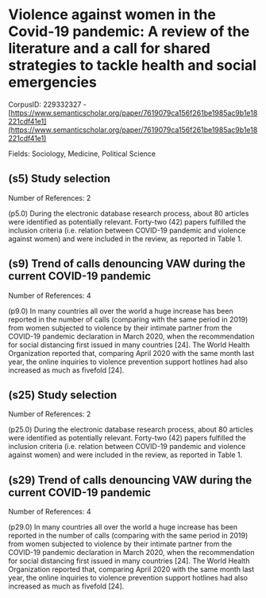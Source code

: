 # Violence against women in the Covid-19 pandemic: A review of the literature and a call for shared strategies to tackle health and social emergencies

CorpusID: 229332327 - [https://www.semanticscholar.org/paper/7619079ca156f261be1985ac9b1e18221cdf41e1](https://www.semanticscholar.org/paper/7619079ca156f261be1985ac9b1e18221cdf41e1)

Fields: Sociology, Medicine, Political Science

## (s5) Study selection
Number of References: 2

(p5.0) During the electronic database research process, about 80 articles were identified as potentially relevant. Forty-two (42) papers fulfilled the inclusion criteria (i.e. relation between COVID-19 pandemic and violence against women) and were included in the review, as reported in Table 1.
## (s9) Trend of calls denouncing VAW during the current COVID-19 pandemic
Number of References: 4

(p9.0) In many countries all over the world a huge increase has been reported in the number of calls (comparing with the same period in 2019) from women subjected to violence by their intimate partner from the COVID-19 pandemic declaration in March 2020, when the recommendation for social distancing first issued in many countries [24]. The World Health Organization reported that, comparing April 2020 with the same month last year, the online inquiries to violence prevention support hotlines had also increased as much as fivefold [24].
## (s25) Study selection
Number of References: 2

(p25.0) During the electronic database research process, about 80 articles were identified as potentially relevant. Forty-two (42) papers fulfilled the inclusion criteria (i.e. relation between COVID-19 pandemic and violence against women) and were included in the review, as reported in Table 1.
## (s29) Trend of calls denouncing VAW during the current COVID-19 pandemic
Number of References: 4

(p29.0) In many countries all over the world a huge increase has been reported in the number of calls (comparing with the same period in 2019) from women subjected to violence by their intimate partner from the COVID-19 pandemic declaration in March 2020, when the recommendation for social distancing first issued in many countries [24]. The World Health Organization reported that, comparing April 2020 with the same month last year, the online inquiries to violence prevention support hotlines had also increased as much as fivefold [24].
